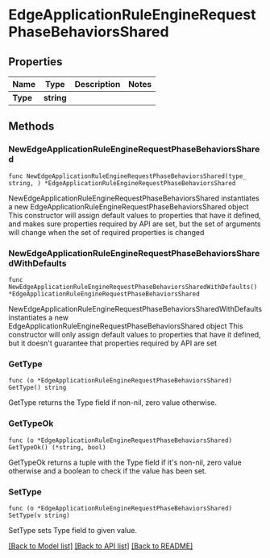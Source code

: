 # EdgeApplicationRuleEngineRequestPhaseBehaviorsShared

## Properties

Name | Type | Description | Notes
------------ | ------------- | ------------- | -------------
**Type** | **string** |  | 

## Methods

### NewEdgeApplicationRuleEngineRequestPhaseBehaviorsShared

`func NewEdgeApplicationRuleEngineRequestPhaseBehaviorsShared(type_ string, ) *EdgeApplicationRuleEngineRequestPhaseBehaviorsShared`

NewEdgeApplicationRuleEngineRequestPhaseBehaviorsShared instantiates a new EdgeApplicationRuleEngineRequestPhaseBehaviorsShared object
This constructor will assign default values to properties that have it defined,
and makes sure properties required by API are set, but the set of arguments
will change when the set of required properties is changed

### NewEdgeApplicationRuleEngineRequestPhaseBehaviorsSharedWithDefaults

`func NewEdgeApplicationRuleEngineRequestPhaseBehaviorsSharedWithDefaults() *EdgeApplicationRuleEngineRequestPhaseBehaviorsShared`

NewEdgeApplicationRuleEngineRequestPhaseBehaviorsSharedWithDefaults instantiates a new EdgeApplicationRuleEngineRequestPhaseBehaviorsShared object
This constructor will only assign default values to properties that have it defined,
but it doesn't guarantee that properties required by API are set

### GetType

`func (o *EdgeApplicationRuleEngineRequestPhaseBehaviorsShared) GetType() string`

GetType returns the Type field if non-nil, zero value otherwise.

### GetTypeOk

`func (o *EdgeApplicationRuleEngineRequestPhaseBehaviorsShared) GetTypeOk() (*string, bool)`

GetTypeOk returns a tuple with the Type field if it's non-nil, zero value otherwise
and a boolean to check if the value has been set.

### SetType

`func (o *EdgeApplicationRuleEngineRequestPhaseBehaviorsShared) SetType(v string)`

SetType sets Type field to given value.



[[Back to Model list]](../README.md#documentation-for-models) [[Back to API list]](../README.md#documentation-for-api-endpoints) [[Back to README]](../README.md)


